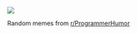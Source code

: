 ![](https://preview.redd.it/18jm7q2jufsf1.png?width=640&crop=smart&auto=webp&s=20810ca9cb87dae8cf626230fd67083d899532e4)

 Random memes from [r/ProgrammerHumor](https://www.reddit.com/r/ProgrammerHumor/)
